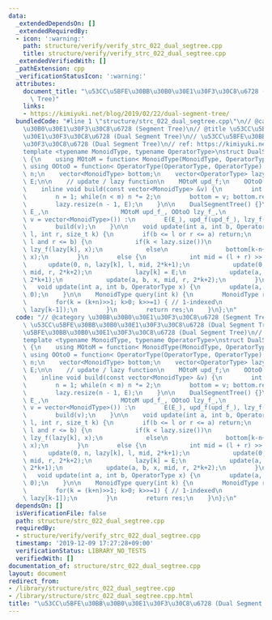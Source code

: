 ```yaml
---
data:
  _extendedDependsOn: []
  _extendedRequiredBy:
  - icon: ':warning:'
    path: structure/verify/verify_strc_022_dual_segtree.cpp
    title: structure/verify/verify_strc_022_dual_segtree.cpp
  _extendedVerifiedWith: []
  _pathExtension: cpp
  _verificationStatusIcon: ':warning:'
  attributes:
    document_title: "\u53CC\u5BFE\u30BB\u30B0\u30E1\u30F3\u30C8\u6728 (Dual Segment\
      \ Tree)"
    links:
    - https://kimiyuki.net/blog/2019/02/22/dual-segment-tree/
  bundledCode: "#line 1 \"structure/strc_022_dual_segtree.cpp\"\n// @category \u30BB\
    \u30B0\u30E1\u30F3\u30C8\u6728 (Segment Tree)\n// @title \u53CC\u5BFE\u30BB\u30B0\
    \u30E1\u30F3\u30C8\u6728 (Dual Segment Tree)\n// \u53CC\u5BFE\u30BB\u30B0\u30E1\
    \u30F3\u30C8\u6728 (Dual Segment Tree)\n// ref: https://kimiyuki.net/blog/2019/02/22/dual-segment-tree/\n\
    template <typename MonoidType, typename OperatorType>\nstruct DualSegmentTree\
    \ {\n    using MOtoM = function< MonoidType(MonoidType, OperatorType) >;\n   \
    \ using OOtoO = function< OperatorType(OperatorType, OperatorType) >;\n\n    int\
    \ n;\n    vector<MonoidType> bottom;\n    vector<OperatorType> lazy;\n    OperatorType\
    \ E;\n\n    // update / lazy function\n    MOtoM upd_f;\n    OOtoO lzy_f;\n\n\
    \    inline void build(const vector<MonoidType> &v) {\n        int m = v.size();\n\
    \        n = 1; while(n < m) n *= 2;\n        bottom = v; bottom.resize(n);\n\
    \        lazy.resize(n - 1, E);\n    }\n\n    DualSegmentTree() {}\n    DualSegmentTree(OperatorType\
    \ E_,\n                    MOtoM upd_f_, OOtoO lzy_f_,\n                    vector<MonoidType>\
    \ v = vector<MonoidType>()) :\n        E(E_), upd_f(upd_f_), lzy_f(lzy_f_) {\n\
    \        build(v);\n    }\n\n    void update(int a, int b, OperatorType x, int\
    \ l, int r, size_t k) {\n        if(b <= l or r <= a) return;\n        if(a <=\
    \ l and r <= b) {\n            if(k < lazy.size())\n                lazy[k] =\
    \ lzy_f(lazy[k], x);\n            else\n                bottom[k-n+1] = upd_f(bottom[k-n+1],\
    \ x);\n        }\n        else {\n            int mid = (l + r) >> 1;\n      \
    \      update(0, n, lazy[k], l, mid, 2*k+1);\n            update(0, n, lazy[k],\
    \ mid, r, 2*k+2);\n            lazy[k] = E;\n            update(a, b, x, l, mid,\
    \ 2*k+1);\n            update(a, b, x, mid, r, 2*k+2);\n        }\n    }\n\n \
    \   void update(int a, int b, OperatorType x) {\n        update(a, b, x, 0, n,\
    \ 0);\n    }\n\n    MonoidType query(int k) {\n        MonoidType res = bottom[k];\n\
    \        for(k = (k+n)>>1; k>0; k>>=1) { // 1-indexed\n            res = upd_f(res,\
    \ lazy[k-1]);\n        }\n        return res;\n    }\n};\n"
  code: "// @category \u30BB\u30B0\u30E1\u30F3\u30C8\u6728 (Segment Tree)\n// @title\
    \ \u53CC\u5BFE\u30BB\u30B0\u30E1\u30F3\u30C8\u6728 (Dual Segment Tree)\n// \u53CC\
    \u5BFE\u30BB\u30B0\u30E1\u30F3\u30C8\u6728 (Dual Segment Tree)\n// ref: https://kimiyuki.net/blog/2019/02/22/dual-segment-tree/\n\
    template <typename MonoidType, typename OperatorType>\nstruct DualSegmentTree\
    \ {\n    using MOtoM = function< MonoidType(MonoidType, OperatorType) >;\n   \
    \ using OOtoO = function< OperatorType(OperatorType, OperatorType) >;\n\n    int\
    \ n;\n    vector<MonoidType> bottom;\n    vector<OperatorType> lazy;\n    OperatorType\
    \ E;\n\n    // update / lazy function\n    MOtoM upd_f;\n    OOtoO lzy_f;\n\n\
    \    inline void build(const vector<MonoidType> &v) {\n        int m = v.size();\n\
    \        n = 1; while(n < m) n *= 2;\n        bottom = v; bottom.resize(n);\n\
    \        lazy.resize(n - 1, E);\n    }\n\n    DualSegmentTree() {}\n    DualSegmentTree(OperatorType\
    \ E_,\n                    MOtoM upd_f_, OOtoO lzy_f_,\n                    vector<MonoidType>\
    \ v = vector<MonoidType>()) :\n        E(E_), upd_f(upd_f_), lzy_f(lzy_f_) {\n\
    \        build(v);\n    }\n\n    void update(int a, int b, OperatorType x, int\
    \ l, int r, size_t k) {\n        if(b <= l or r <= a) return;\n        if(a <=\
    \ l and r <= b) {\n            if(k < lazy.size())\n                lazy[k] =\
    \ lzy_f(lazy[k], x);\n            else\n                bottom[k-n+1] = upd_f(bottom[k-n+1],\
    \ x);\n        }\n        else {\n            int mid = (l + r) >> 1;\n      \
    \      update(0, n, lazy[k], l, mid, 2*k+1);\n            update(0, n, lazy[k],\
    \ mid, r, 2*k+2);\n            lazy[k] = E;\n            update(a, b, x, l, mid,\
    \ 2*k+1);\n            update(a, b, x, mid, r, 2*k+2);\n        }\n    }\n\n \
    \   void update(int a, int b, OperatorType x) {\n        update(a, b, x, 0, n,\
    \ 0);\n    }\n\n    MonoidType query(int k) {\n        MonoidType res = bottom[k];\n\
    \        for(k = (k+n)>>1; k>0; k>>=1) { // 1-indexed\n            res = upd_f(res,\
    \ lazy[k-1]);\n        }\n        return res;\n    }\n};\n"
  dependsOn: []
  isVerificationFile: false
  path: structure/strc_022_dual_segtree.cpp
  requiredBy:
  - structure/verify/verify_strc_022_dual_segtree.cpp
  timestamp: '2019-12-09 17:27:28+09:00'
  verificationStatus: LIBRARY_NO_TESTS
  verifiedWith: []
documentation_of: structure/strc_022_dual_segtree.cpp
layout: document
redirect_from:
- /library/structure/strc_022_dual_segtree.cpp
- /library/structure/strc_022_dual_segtree.cpp.html
title: "\u53CC\u5BFE\u30BB\u30B0\u30E1\u30F3\u30C8\u6728 (Dual Segment Tree)"
---
```

